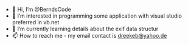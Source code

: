 - 👋 Hi, I’m @BerndsCode
- 👀 I’m interested in programming some application with visual studio preferred in vb.net
- 🌱 I’m currently learning details about the exif data structur 
- 📫 How to reach me - my email contact is dreekeb@yahoo.de

<!---
BerndsCode/BerndsCode is a ✨ special ✨ repository because its `README.md` (this file) appears on your GitHub profile.
You can click the Preview link to take a look at your changes.
--->
